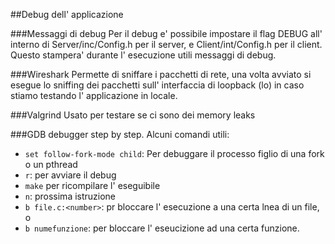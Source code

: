 ##Debug dell' applicazione

###Messaggi di debug
Per il debug e' possibile impostare il flag DEBUG all' interno di Server/inc/Config.h per il server, e Client/int/Config.h per il client.
Questo stampera' durante l' esecuzione utili messaggi di debug.

###Wireshark
Permette di sniffare i pacchetti di rete, una volta avviato si esegue lo sniffing dei pacchetti sull' interfaccia di loopback (lo) in caso stiamo testando l' applicazione in locale.

###Valgrind
Usato per testare se ci sono dei memory leaks

###GDB
debugger step by step. Alcuni comandi utili:

* `set follow-fork-mode child`: Per debuggare il processo figlio di una fork o un pthread
* `r`: per avviare il debug
* `make` per ricompilare l' eseguibile
* `n`: prossima istruzione
* `b file.c:<number>`: pr bloccare l' esecuzione a una certa lnea di un file, o
* `b numefunzione`: per bloccare l' eseucizione ad una certa funzione.
